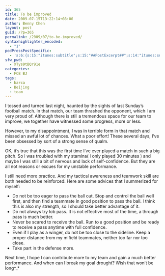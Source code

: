 ```yaml
---
id: 365
title: To be improved
date: 2009-07-15T13:22:14+08:00
author: Benny Chen
layout: post
guid: /?p=365
permalink: /2009/07/to-be-improved/
syntaxhighlighter_encoded:
  - "1"
podPressPostSpecific:
  - 'a:6:{s:15:"itunes:subtitle";s:15:"##PostExcerpt##";s:14:"itunes:summary";s:15:"##PostExcerpt##";s:15:"itunes:keywords";s:17:"##WordPressCats##";s:13:"itunes:author";s:10:"##Global##";s:15:"itunes:explicit";s:2:"No";s:12:"itunes:block";s:2:"No";}'
sfw_pwd:
  - XTys9tBQr91e
categories:
  - FCB BJ
tags:
  - barca
  - Beijing
  - team
---
```

I tossed and turned last night, haunted by the sights of last Sunday&#8217;s football match. In that match, our team thrashed the opponent, which I am very proud of. Although there is still a tremendous space for our team to improve, we together have witnessed some progress, more or less.

However, to my disappointment, I was in terrible form in that match and missed an awful lot of chances. What a poor effort! These several days, I&#8217;ve been obsessed by sort of a strong sense of qualm.

OK, it&#8217;s true that this was the first time I&#8217;ve ever played a match in such a big pitch. So I was troubled with my stamina( I only played 30 minutes ) and maybe I was still a bit of nervous and lack of self-confidence. But they are all not reasons or excues for my unstable performance.

I still need more practice. And my tactical awareness and teamwork skill are both needed to be reinforced. Here are some advices that I summerized for myself:

  * Do not be too eager to pass the ball out. Stop and control the ball well first, and then find a teammate in good position to pass the ball. I think this is also my strength, so I should take better advantage of it.
  * Do not always try lob pass. It is not effective most of the time, a through pass is much better.
  * Never be scared to receive the ball. Run to a good position and be ready to receive a pass anytime with full confidence.
  * Even if I play as a winger, do not be too close to the sideline. Keep a proper distance from my mifield teammates, neither too far nor too close.
  * Take part in the defense more.

Next time, I hope I can contribute more to my team and gain a much better performance. And when can I break my goal drought? Wish that won&#8217;t be long^_*